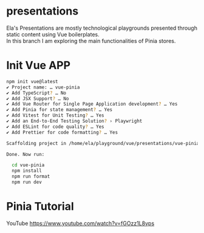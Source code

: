 # presentations
Ela's Presentations are mostly technological playgrounds presented through static content using Vue boilerplates.  
In this branch I am exploring the main functionalities of Pinia stores.

# Init Vue APP
```sh
npm init vue@latest
✔ Project name: … vue-pinia
✔ Add TypeScript? … No
✔ Add JSX Support? … No
✔ Add Vue Router for Single Page Application development? … Yes
✔ Add Pinia for state management? … Yes
✔ Add Vitest for Unit Testing? … Yes
✔ Add an End-to-End Testing Solution? › Playwright
✔ Add ESLint for code quality? … Yes
✔ Add Prettier for code formatting? … Yes

Scaffolding project in /home/ela/playground/vue/presentations/vue-pinia...

Done. Now run:

  cd vue-pinia
  npm install
  npm run format
  npm run dev
```

# Pinia Tutorial
YouTube https://www.youtube.com/watch?v=fGOzz1L8vps
